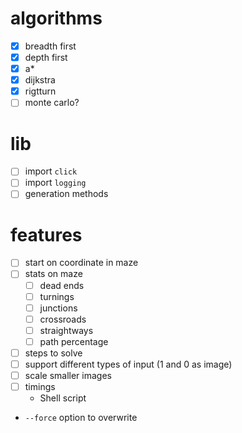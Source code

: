 # algorithms
- [x] breadth first
- [x] depth first
- [x] a*
- [x] dijkstra
- [x] rigtturn
- [ ] monte carlo?

# lib
- [ ] import `click`
- [ ] import `logging`
- [ ] generation methods

# features
- [ ] start on coordinate in maze
- [ ] stats on maze
  - [ ] dead ends
  - [ ] turnings
  - [ ] junctions
  - [ ] crossroads
  - [ ] straightways
  - [ ] path percentage
- [ ] steps to solve
- [ ] support different types of input (1 and 0 as image)
- [ ] scale smaller images
- [ ] timings
  - Shell script
- `--force` option to overwrite
